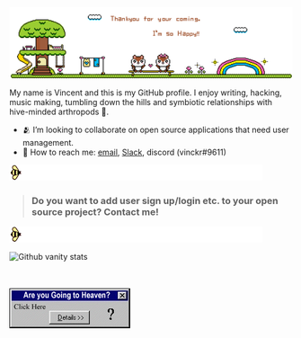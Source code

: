 <head>
</head>
<body>
<img class="hello" width="700" src="./img/hello.gif" alt="hello!" >


My name is Vincent and this is my GitHub profile.
I enjoy writing, hacking, music making, tumbling down the hills and symbiotic relationships with hive-minded arthropods 🐝.

- 🫂 I’m looking to collaborate on open source applications that need user management.
- 🤗 How to reach me: [email](mailto:vincent@ory.sh), [Slack](https://slack.ory.sh/), discord (vinckr#9611)

<img src="./img/beeanim.gif">

> ### Do you want to add user sign up/login etc. to your open source project? Contact me!

<img src="./img/beeanim.gif">
<p><img src="https://github-readme-streak-stats.herokuapp.com/?user=vinckr&theme=graywhite" alt="Github vanity stats" /></p>
<br>
<br>
<!-- if you can read this the goat has been juiced 🐐🍋 -->
<a href="http://vinckr.com/decisions/"  ><img src="./img/heaven.gif"></a>
